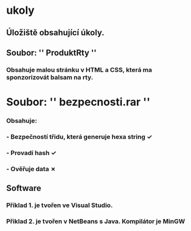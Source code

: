 # ukoly
## Úložiště obsahující úkoly.








##  Soubor: '' ProduktRty '' 
### Obsahuje malou stránku v HTML a CSS, která ma sponzorizovát balsam na rty.








# Soubor: '' bezpecnosti.rar '' 
### Obsahuje: 
### - **Bezpečností třidu, která generuje hexa string ✓**
### - **Provadí hash ✓**
### - **Ověřuje data ✗**

## Software
### Příklad 1. je tvořen ve Visual Studio.
### Přiklad 2. je tvořen v NetBeans s Java. Kompilátor je MinGW



